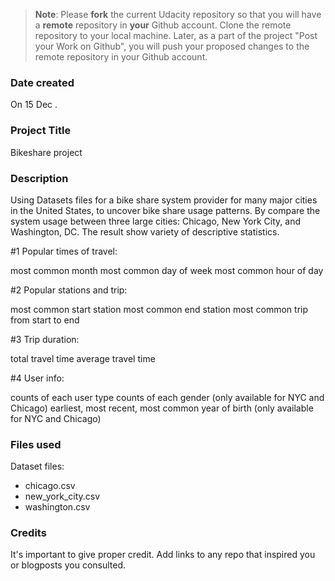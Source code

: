 >**Note**: Please **fork** the current Udacity repository so that you will have a **remote** repository in **your** Github account. Clone the remote repository to your local machine. Later, as a part of the project "Post your Work on Github", you will push your proposed changes to the remote repository in your Github account.

### Date created
On 15 Dec .

### Project Title
Bikeshare project

### Description
Using Datasets files for a bike share system provider for many major cities in the United States, to uncover bike share usage patterns. By compare the system usage between three large cities: Chicago, New York City, and Washington, DC.
The result show variety of descriptive statistics. 

#1 Popular times of travel:

most common month
most common day of week
most common hour of day

#2 Popular stations and trip:

most common start station
most common end station
most common trip from start to end 

#3 Trip duration:

total travel time
average travel time

#4 User info:

counts of each user type
counts of each gender (only available for NYC and Chicago)
earliest, most recent, most common year of birth (only available for NYC and Chicago)





### Files used
Dataset files:
- chicago.csv
- new_york_city.csv
- washington.csv

### Credits
It's important to give proper credit. Add links to any repo that inspired you or blogposts you consulted.

